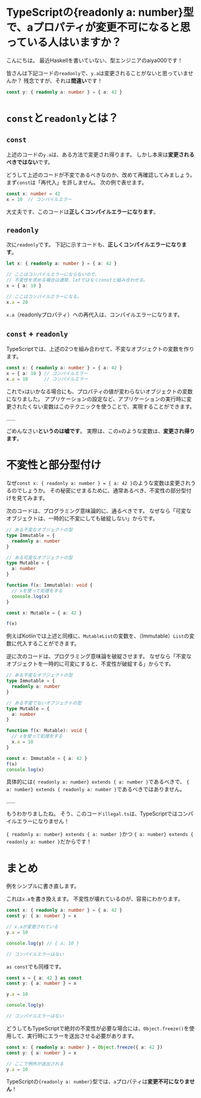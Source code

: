 # TypeScriptの{readonly a: number}型で、aプロパティが変更不可になると思っている人はいますか？

こんにちは。
最近Haskellを書いていない、型エンジニアのaiya000です！

皆さんは下記コードの`readonly`で、`y.a`は変更されることがないと思っていませんか？
残念ですが、それは**間違い**です！

```typescript
const y: { readonly a: number } = { a: 42 }
```

# `const`と`readonly`とは？
## `const`

上述のコードの`y.a`は、ある方法で変更され得ります。
しかし本来は**変更されるべきではない**です。

どうして上述のコードが不変であるべきなのか、改めて再確認してみましょう。
まず`const`は「再代入」を許しません。
次の例で表せます。

```typescript
const x: number = 42
x = 10  // コンパイルエラー
```

大丈夫です、このコードは**正しくコンパイルエラーになります**。

## `readonly`

次に`readonly`です。
下記に示すコードも、**正しくコンパイルエラーになります**。

```typescript
let x: { readonly a: number } = { a: 42 }

// ここはコンパイルエラーにならないので、
// 不変性を求める場合は通常、letではなくconstと組み合わせる。
x = { a: 10 }

// ここはコンパイルエラーになる。
x.a = 20
```

`x.a`（readonlyプロパティ）への再代入は、コンパイルエラーになります。

## `const` + `readonly`

TypeScriptでは、上述の2つを組み合わせて、不変なオブジェクトの変数を作ります。

```typescript
const x: { readonly a: number } = { a: 42 }
x = { a: 10 } // コンパイルエラー
x.a = 10      // コンパイルエラー
```

これで`x`はいかなる場合にも、プロパティの値が変わらないオブジェクトの変数になりました。
アプリケーションの設定など、アプリケーションの実行時に変更されたくない変数はこのテクニックを使うことで、実現することができます。

……

ごめんなさい**というのは嘘です**。
実際は、この`x`のような変数は、**変更され得ります**。

# 不変性と部分型付け

なぜ`const x: { readonly a: number } = { a: 42 }`のような変数は変更されうるのでしょうか。
その秘密にせまるために、通常あるべき、不変性の部分型付けを見てみます。

次のコードは、プログラミング意味論的に、通るべきです。
なぜなら「可変なオブジェクトは、一時的に不変にしても破綻しない」からです。

```typescript
// ある不変なオブジェクトの型
type Immutable = {
  readonly a: number
}

// ある可変なオブジェクトの型
type Mutable = {
  a: number
}

function f(x: Immutable): void {
  // xを使って処理をする
  console.log(x)
}

const x: Mutable = { a: 42 }

f(x)
```

例えばKotlinでは上述と同様に、`MutableList`の変数を、（Immutable）`List`の変数に代入することができます。

逆に次のコードは、プログラミング意味論を破綻させます。
なぜなら「不変なオブジェクトを一時的に可変にすると、不変性が破綻する」からです。

```typescript:illegal.ts
// ある不変なオブジェクトの型
type Immutable = {
  readonly a: number
}

// ある不変でないオブジェクトの型
type Mutable = {
  a: number
}

function f(x: Mutable): void {
  // xを使って処理をする
  x.a = 10
}

const x: Immutable = { a: 42 }
f(x)
console.log(x)
```

具体的には`{ readonly a: number} extends { a: number }`であるべきで、
`{ a: number} extends { readonly a: number }`であるべきではありません。

……

もうわかりましたね。
そう、このコード`illegal.ts`は、TypeScriptではコンパイルエラーになりません！

`{ readonly a: number} extends { a: number }`かつ
`{ a: number} extends { readonly a: number }`だからです！

# まとめ

例をシンプルに書き直します。

これは`x.a`を書き換えます。
不変性が壊れているのが、容易にわかります。

```typescript
const x: { readonly a: number } = { a: 42 }
const y: { a: number } = x

// x.aが変更されている
y.a = 10

console.log(y) // { a: 10 }

// コンパイルエラーはない
```

`as const`でも同様です。

```typescript
const x = { a: 42 } as const
const y: { a: number } = x

y.a = 10

console.log(y)

// コンパイルエラーはない
```

どうしてもTypeScriptで絶対の不変性が必要な場合には、`Object.freeze()`を使用して、実行時にエラーを送出させる必要があります。

```typescript
const x: { readonly a: number } = Object.freeze({ a: 42 })
const y: { a: number } = x

// ここで例外が送出される
y.a = 10
```

TypeScriptの`{readonly a: number}`型では、`a`プロパティは**変更不可になりません**！
